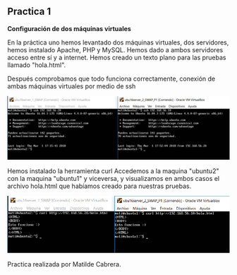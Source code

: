 ## Practica 1

**Configuración de dos máquinas virtuales**

En la práctica uno hemos levantado dos máquinas virtuales, dos servidores, hemos instalado Apache, PHP y MySQL.
Hemos dado a ambos servidores acceso entre sí y a internet. Hemos creado un texto plano para las pruebas llamado "hola.html".

Después comprobamos que todo funciona correctamente, conexión de ambas máquinas virtuales por medio de ssh

![imagen 1](https://github.com/mati3/SWAP/blob/master/Imagenes/P1_1.PNG)

Hemos instalado la herramienta curl
Accedemos a la maquina "ubuntu2" con la maquina "ubuntu1" y viceversa, y visualizamos en ambos casos el archivo hola.html que habíamos creado para nuestras pruebas.

![imagen 2](https://github.com/mati3/SWAP/blob/master/Imagenes/P1_2.PNG)

Practica realizada por Matilde Cabrera.
